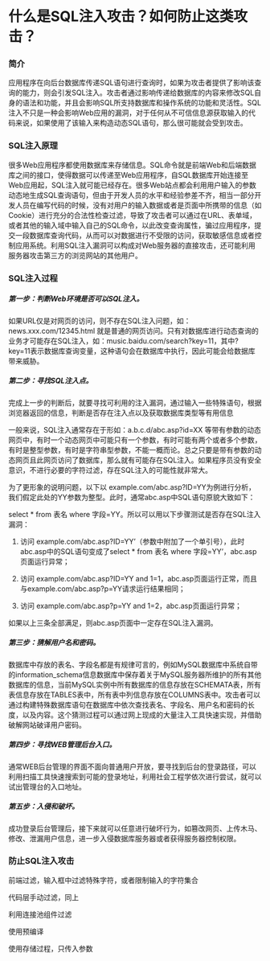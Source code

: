 # 什么是SQL注入攻击？如何防止这类攻击？

### 简介

应用程序在向后台数据库传递SQL语句进行查询时，如果为攻击者提供了影响该查询的能力，则会引发SQL注入。攻击者通过影响传递给数据库的内容来修改SQL自身的语法和功能，并且会影响SQL所支持数据库和操作系统的功能和灵活性。SQL注入不只是一种会影响Web应用的漏洞，对于任何从不可信信息源获取输入的代码来说，如果使用了该输入来构造动态SQL语句，那么很可能就会受到攻击。

### SQL注入原理

很多Web应用程序都使用数据库来存储信息。SQL命令就是前端Web和后端数据库之间的接口，使得数据可以传递至Web应用程序，自SQL数据库开始连接至Web应用起，SQL注入就可能已经存在。很多Web站点都会利用用户输入的参数动态地生成SQL查询语句，但由于开发人员的水平和经验参差不齐，相当一部分开发人员在编写代码的时候，没有对用户的输入数据或者是页面中所携带的信息（如Cookie）进行充分的合法性检查过滤，导致了攻击者可以通过在URL、表单域，或者其他的输入域中输入自己的SQL命令，以此改变查询属性，骗过应用程序，提交一段数据库查询代码，从而可以对数据进行不受限的访问，获取敏感信息或者控制应用系统。利用SQL注入漏洞可以构成对Web服务器的直接攻击，还可能利用服务器攻击第三方的浏览网站的其他用户。

### SQL注入过程

##### 第一步：判断Web环境是否可以SQL注入。

如果URL仅是对网页的访问，则不存在SQL注入问题，如：news.xxx.com/12345.html 就是普通的网页访问。只有对数据库进行动态查询的业务才可能存在SQL注入，如：music.baidu.com/search?key=11，其中? key=11表示数据库查询变量，这种语句会在数据库中执行，因此可能会给数据库带来威胁。

##### 第二步：寻找SQL注入点。

完成上一步的判断后，就要寻找可利用的注入漏洞，通过输入一些特殊语句，根据浏览器返回的信息，判断是否存在注入点以及获取数据库类型等有用信息

一般来说，SQL注入通常存在于形如：a.b.c.d/abc.asp?id=XX 等带有参数的动态网页中，有时一个动态网页中可能只有一个参数，有时可能有两个或者多个参数，有时是整型参数，有时是字符串型参数，不能一概而论。总之只要是带有参数的动态网页且此网页访问了数据库，那么就有可能存在SQL注入。如果程序员没有安全意识，不进行必要的字符过滤，存在SQL注入的可能性就非常大。

为了更形象的说明问题，以下以 example.com/abc.asp?ID=YY为例进行分析，我们假定此处的YY参数为整型。此时，通常abc.asp中SQL语句原貌大致如下：

select * from 表名 where 字段=YY。所以可以用以下步骤测试是否存在SQL注入漏洞：

1. 访问 example.com/abc.asp?ID=YY’（参数中附加了一个单引号），此时abc.asp中的SQL语句变成了select * from 表名 where 字段=YY’，abc.asp页面运行异常；

2. 访问 example.com/abc.asp?ID=YY and 1=1，abc.asp页面运行正常，而且与example.com/abc.asp?p=YY请求运行结果相同；

3. 访问 example.com/abc.asp?p=YY and 1=2，abc.asp页面运行异常；

如果以上三条全部满足，则abc.asp页面中一定存在SQL注入漏洞。

##### 第三步：猜解用户名和密码。

数据库中存放的表名、字段名都是有规律可言的，例如MySQL数据库中系统自带的information_schema信息数据库中保存着关于MySQL服务器所维护的所有其他数据库的信息，当前MySQL实例中所有数据库的信息存放在SCHEMATA表，所有表信息存放在TABLES表中，所有表中列信息存放在COLUMNS表中。攻击者可以通过构建特殊数据库语句在数据库中依次查找表名、字段名、用户名和密码的长度，以及内容。这个猜测过程可以通过网上现成的大量注入工具快速实现，并借助破解网站破译用户密码。

##### 第四步：寻找WEB管理后台入口。

通常WEB后台管理的界面不面向普通用户开放，要寻找到后台的登录路径，可以利用扫描工具快速搜索到可能的登录地址，利用社会工程学依次进行尝试，就可以试出管理台的入口地址。

##### 第五步：入侵和破坏。

成功登录后台管理后，接下来就可以任意进行破坏行为，如篡改网页、上传木马、修改、泄漏用户信息，进一步入侵数据库服务器或者获得服务器控制权限。

### 防止SQL注入攻击

前端过滤，输入框中过滤特殊字符，或者限制输入的字符集合

代码层手动过滤，同上

利用连接池组件过滤

使用预编译

使用存储过程，只传入参数



